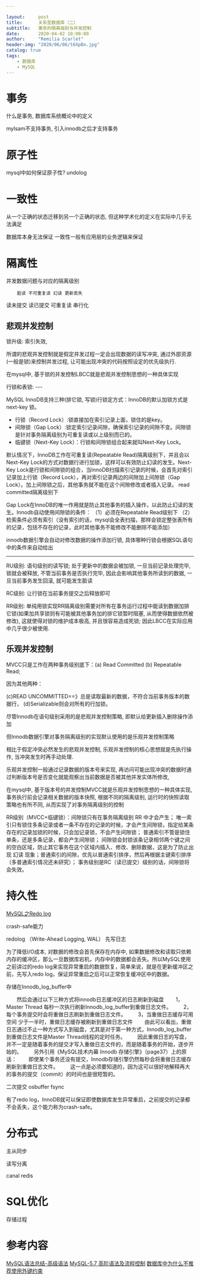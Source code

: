 ```yaml
---

layout:     post
title:      关系型数据库（二）
subtitle:   事务的隔离级别与并发控制
date:       2020-04-02 10:00:00
author:     "Remilia Scarlet"
header-img: "2020/06/06/t6XpBn.jpg"
catalog: true
tags:
    - 数据库
    - MySQL
---
```


# 事务

什么是事务, 数据库系统概论中的定义

mylsam不支持事务, 引入innodb之后才支持事务

# 原子性

mysql中如何保证原子性? undolog

# 一致性

从一个正确的状态迁移到另一个正确的状态, 但这种学术化的定义在实际中几乎无法满足

数据库本身无法保证 一致性一般有应用层的业务逻辑来保证

# 隔离性

并发数据问题与对应的隔离级别

        脏读 不可重复读 幻读 更新丢失
读未提交
读已提交
可重复读
串行化

## 悲观并发控制

锁升级: 索引失效, 

所谓的悲观并发控制就是假定并发过程一定会出现数据的读写冲突, 通过外部资源(一般是锁)来控制并发过程, 让可能出现冲突的代码按照设定的优先级执行.

在mysql中, 基于锁的并发控制LBCC就是悲观并发控制思想的一种具体实现

行锁和表锁: ---

MySQL InnoDB支持三种(排它锁, 写锁)行锁定方式：InnoDB的默认加锁方式是next-key 锁。

* 行锁（Record Lock）:锁直接加在索引记录上面，锁住的是key。
* 间隙锁（Gap Lock）:锁定索引记录间隙，确保索引记录的间隙不变。间隙锁是针对事务隔离级别为可重复读或以上级别而已的。
* 临键锁（Next-Key Lock）：行锁和间隙锁组合起来就叫Next-Key Lock。

默认情况下，InnoDB工作在可重复读(Repeatable Read)隔离级别下，并且会以Next-Key Lock的方式对数据行进行加锁，这样可以有效防止幻读的发生。Next-Key Lock是行锁和间隙锁的组合，当InnoDB扫描索引记录的时候，会首先对索引记录加上行锁（Record Lock），再对索引记录两边的间隙加上间隙锁（Gap Lock）。加上间隙锁之后，其他事务就不能在这个间隙修改或者插入记录。 read committed隔离级别下

Gap Lock在InnoDB的唯一作用就是防止其他事务的插入操作，以此防止幻读的发生。Innodb自动使用间隙锁的条件：
（1）必须在Repeatable Read级别下
（2）检索条件必须有索引（没有索引的话，mysql会全表扫描，那样会锁定整张表所有的记录，包括不存在的记录，此时其他事务不能修改不能删除不能添加）

innodb数据引擎会自动对修改数据的操作添加行锁, 具体哪种行锁会根据SQL语句中的条件来自动给出

----------

RU级别: 语句级别的读写锁; 处于更新中的数据会被加锁, 一旦当前记录处理完毕, 锁就会被释放, 不管当前事务是否执行完毕, 因此会影响其他事务所读到的数据, 一旦当前事务发生回滚, 就可能发生脏读

RC级别: 让行锁在当前事务提交之后释放即可

RR级别: 单纯用锁实现RR隔离级别需要对所有在事务运行过程中能读到数据加排它锁(如果加共享锁则有可能被其他事务加的排它锁暂时阻塞, 从而使得数据依然被修改), 这就使得对锁的维护成本极高, 并且很容易造成死锁; 因此LBCC在实际应用中几乎很少被使用.

## 乐观并发控制

MVCC只是工作在两种事务级别底下：(a) Read Committed (b) Repeatable Read;

因为其他两种：

(c)READ UNCOMMITTED==》总是读取最新的数据，不符合当前事务版本的数据行，
(d)Serializable则会对所有的行加锁。

尽管Innodb在语句级别采用的是悲观并发控制策略, 即默认给更新插入删除操作添加

但Innodb数据引擎对事务隔离级别的实现默认使用的是乐观并发控制策略

相比于假定冲突必然发生的悲观并发控制, 乐观并发控制的核心思想就是先执行操作, 当冲突发生时再手动处理.

乐观并发控制一般通过记录数据的版本号来实现, 再访问可能出现冲突的数据时通过判断版本号是否变化就能观察出当前数据是否被其他并发实体所修改,

在mysql中, 基于版本号的并发控制MVCC就是乐观并发控制思想的一种具体实现, 事务执行前会记录相关数据的版本快照, 根据不同的隔离级别, 运行时的快照读取策略也有所不同, 从而实现了对事务隔离级别的控制

RR级别（MVCC+临键锁）：间隙锁只有在事务隔离级别 RR 中才会产生；
唯一索引只有锁住多条记录或者一条不存在的记录的时候，才会产生间隙锁，指定给某条存在的记录加锁的时候，只会加记录锁，不会产生间隙锁；
普通索引不管是锁住单条，还是多条记录，都会产生间隙锁；
间隙锁会封锁该条记录相邻两个键之间的空白区域，防止其它事务在这个区域内插入、修改、删除数据，这是为了防止出现 幻读 现象；普通索引的间隙，优先以普通索引排序，然后再根据主键索引排序（多普通索引情况还未研究）；
事务级别是RC（读已提交）级别的话，间隙锁将会失效。

# 持久性

[MySQL之Redo log](https://www.jianshu.com/p/d13b3c98ce30)

crash-safe能力

redolog （Write-Ahead Logging, WAL） 先写日志

为了降低I/O成本, 对数据的修改会首先保存在内存中, 如果数据修改和读取只依赖内存的缓冲区，那么一旦数据库宕机，内存中的数据都会丢失。所以MySQL使用之前讲过的redo log来实现异常重启的数据恢复，简单来说，就是在更新缓冲区之前，先写入redo log，保证异常重启之后可以正常恢复缓冲区中的数据。

存储在Innodb_log_buffer中

　　然后会通过以下三种方式将innodb日志缓冲区的日志刷新到磁盘
　　1，Master Thread 每秒一次执行刷新Innodb_log_buffer到重做日志文件。
　　2，每个事务提交时会将重做日志刷新到重做日志文件。
　　3，当重做日志缓存可用空间 少于一半时，重做日志缓存被刷新到重做日志文件
　　由此可以看出，重做日志通过不止一种方式写入到磁盘，尤其是对于第一种方式，Innodb_log_buffer到重做日志文件是Master Thread线程的定时任务。
　　因此重做日志的写盘，并不一定是随着事务的提交才写入重做日志文件的，而是随着事务的开始，逐步开始的。
　　另外引用《MySQL技术内幕 Innodb 存储引擎》（page37）上的原话：
　　即使某个事务还没有提交，Innodb存储引擎仍然每秒会将重做日志缓存刷新到重做日志文件。
　　这一点是必须要知道的，因为这可以很好地解释再大的事务的提交（commit）的时间也是很短暂的。

二次提交 osbuffer fsync

有了redo log，InnoDB就可以保证即使数据库发生异常重启，之前提交的记录都不会丢失，这个能力称为crash-safe。

# 分布式

主从同步

读写分离

canal redis

# SQL优化

存储过程

# 参考内容

[MySQL语法总结-高级语法](https://zhuanlan.zhihu.com/p/63112487)
[MySQL-5.7 高阶语法及流程控制](https://www.cnblogs.com/tongxiaoda/p/8022858.html)
[数据库中为什么不推荐使用外键约束](https://www.cnblogs.com/rjzheng/p/9907304.html)
